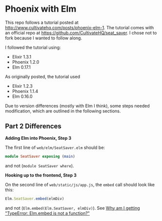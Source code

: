 # Phoenix with Elm

This repo follows a tutorial posted at http://www.cultivatehq.com/posts/phoenix-elm-1. The tutorial comes with an official repo at https://github.com/CultivateHQ/seat_saver. I chose not to fork because I wanted to follow along.

I followed the tutorial using:

* Elixir 1.3.1
* Phoenix 1.2.0
* Elm 0.17.1

As originally posted, the tutorial used

* Elixir 1.2.3
* Phoenix 1.1.4
* Elm 0.16.0

Due to version differences (mostly with Elm I think), some steps needed modification, which are outlined in the following sections.

## Part 2 Differences

__Adding Elm into Phoenix, Step 3__

The first line of `web/elm/SeatSaver.elm` should be:

```elm
module SeatSaver exposing (main)
```

and not (`module SeatSaver where`).

__Hooking up to the frontend, Step 3__

On the second line of `web/static/js/app.js`, the `embed` call should look like this:

```javascript
Elm.SeatSaver.embed(elmDiv)
```

and not (`Elm.embed(Elm.SeatSaver, elmDiv)`). See [Why am I getting "TypeError: Elm.embed is not a function?"](http://faq.elm-community.org/17.html#why-am-i-getting-typeerror-elmembed-is-not-a-function)
